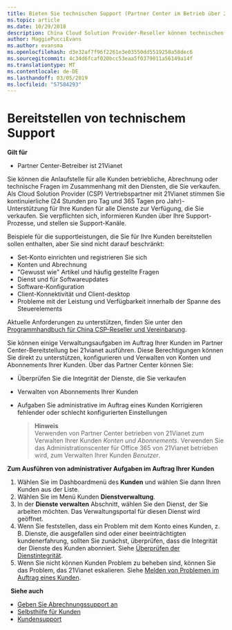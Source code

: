 ```yaml
---
title: Bieten Sie technischen Support (Partner Center im Betrieb über 21Vianet)
ms.topic: article
ms.date: 10/29/2018
description: China Cloud Solution Provider-Reseller können technischen Support für ihre Kunden bereitstellen.
author: MaggiePucciEvans
ms.author: evansma
ms.openlocfilehash: d3e32af7f96f2261e3e03550dd5519258a58dec6
ms.sourcegitcommit: 4c34d6fcaf020bcc53eaa5f0379011a56149a14f
ms.translationtype: MT
ms.contentlocale: de-DE
ms.lasthandoff: 03/05/2019
ms.locfileid: "57584293"
---
```

# <a name="provide-technical-support"></a>Bereitstellen von technischem Support

**Gilt für**

-   Partner Center-Betreiber ist 21Vianet

Sie können die Anlaufstelle für alle Kunden betriebliche, Abrechnung oder technische Fragen im Zusammenhang mit den Diensten, die Sie verkaufen. Als Cloud Solution Provider (CSP) Vertriebspartner mit 21Vianet stimmen Sie kontinuierliche (24 Stunden pro Tag und 365 Tagen pro Jahr)-Unterstützung für Ihre Kunden für alle Dienste zur Verfügung, die Sie verkaufen. Sie verpflichten sich, informieren Kunden über Ihre Support-Prozesse, und stellen sie Support-Kanäle.  

Beispiele für die supportleistungen, die Sie für Ihre Kunden bereitstellen sollen enthalten, aber Sie sind nicht darauf beschränkt:
 
-   Set-Konto einrichten und registrieren Sie sich 
-   Konten und Abrechnung 
-   "Gewusst wie" Artikel und häufig gestellte Fragen 
-   Dienst und für Softwareupdates 
-   Software-Konfiguration 
-   Client-Konnektivität und Client-desktop
-   Probleme mit der Leistung und Verfügbarkeit innerhalb der Spanne des Steuerelements 

Aktuelle Anforderungen zu unterstützen, finden Sie unter den [Programmhandbuch für China CSP-Reseller und Vereinbarung](csp-program-guide-and-agreements.md).

Sie können einige Verwaltungsaufgaben im Auftrag Ihrer Kunden im Partner Center-Bereitstellung bei 21vianet ausführen. Diese Berechtigungen können Sie direkt zu unterstützen, konfigurieren und Verwalten von Konten und Abonnements Ihrer Kunden. Über das Partner Center können Sie:

-   Überprüfen Sie die Integrität der Dienste, die Sie verkaufen
-   Verwalten von Abonnements Ihrer Kunden
-   Aufgaben Sie administrative im Auftrag eines Kunden Korrigieren fehlender oder schlecht konfigurierten Einstellungen

    >**Hinweis**<br>Verwenden von Partner Center betrieben von 21Vianet zum Verwalten Ihrer Kunden *Konten und Abonnements*. Verwenden Sie das Administrationscenter für Office 365 von 21Vianet betrieben wird, zum Verwalten Ihrer Kunden *Benutzer*. 

**Zum Ausführen von administrativer Aufgaben im Auftrag Ihrer Kunden**

1.  Wählen Sie im Dashboardmenü des **Kunden** und wählen Sie dann Ihren Kunden aus der Liste.
2.  Wählen Sie im Menü Kunden **Dienstverwaltung**.
3.  In der **Dienste verwalten** Abschnitt, wählen Sie den Dienst, der Sie arbeiten möchten. Das Verwaltungsportal für diesen Dienst wird geöffnet.
4.  Wenn Sie feststellen, dass ein Problem mit dem Konto eines Kunden, z. B. Dienste, die ausgefallen sind oder einer beeinträchtigten kundenerfahrung, sollten Sie zunächst, überprüfen, dass die Integrität der Dienste des Kunden abonniert. Siehe [Überprüfen der Dienstintegrität](check-service-health.md).
5.  Wenn Sie nicht können Kunden Problem zu beheben sind, können Sie das Problem, das 21Vianet eskalieren. Siehe [Melden von Problemen im Auftrag eines Kunden](report-problems-on-behalf-of-a-customer.md).

 
**Siehe auch**

-   [Geben Sie Abrechnungssupport an](provide-billing-support.md)
-   [Selbsthilfe für Kunden](customer-self-support.md)
-   [Kundensupport](customer-support.md)


 




